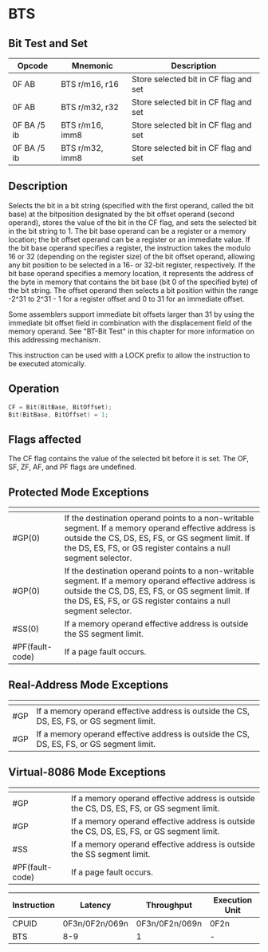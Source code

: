 # BTS
 
## Bit Test and Set
 
 
|Opcode|Mnemonic|Description|
|-|-|-|
|0F AB|BTS r/m16, r16|Store selected bit in CF flag and set|
|0F AB|BTS r/m32, r32|Store selected bit in CF flag and set|
|0F BA /5 ib|BTS r/m16, imm8|Store selected bit in CF flag and set|
|0F BA /5 ib|BTS r/m32, imm8|Store selected bit in CF flag and set|
 
## Description
 
Selects the bit in a bit string (specified with the first operand, called the bit base) at the bitposition designated by the bit offset operand (second operand), stores the value of the bit in the CF flag, and sets the selected bit in the bit string to 1. The bit base operand can be a register or a memory location; the bit offset operand can be a register or an immediate value. If the bit base operand specifies a register, the instruction takes the modulo 16 or 32 (depending on the register size) of the bit offset operand, allowing any bit position to be selected in a 16- or 32-bit register, respectively. If the bit base operand specifies a memory location, it represents the address of the byte in memory that contains the bit base (bit 0 of the specified byte) of the bit string. The offset operand then selects a bit position within the range -2^31 to 2^31 - 1 for a register offset and 0 to 31 for an immediate offset.
 
Some assemblers support immediate bit offsets larger than 31 by using the immediate bit offset field in combination with the displacement field of the memory operand. See "BT-Bit Test" in this chapter for more information on this addressing mechanism.
 
This instruction can be used with a LOCK prefix to allow the instruction to be executed atomically.
 
 
## Operation
 
```c
CF = Bit(BitBase, BitOffset);
Bit(BitBase, BitOffset) = 1;

```
 
 
## Flags affected
 
The CF flag contains the value of the selected bit before it is set. The OF, SF, ZF, AF, and PF flags are undefined.

 
 
## Protected Mode Exceptions
 
|[]()||
|-|-|
|#GP(0)|If the destination operand points to a non-writable segment. If a memory operand effective address is outside the CS, DS, ES, FS, or GS segment limit. If the DS, ES, FS, or GS register contains a null segment selector.|
|#GP(0)|If the destination operand points to a non-writable segment. If a memory operand effective address is outside the CS, DS, ES, FS, or GS segment limit. If the DS, ES, FS, or GS register contains a null segment selector.|
|#SS(0)|If a memory operand effective address is outside the SS segment limit.|
|#PF(fault-code)|If a page fault occurs.|
 
## Real-Address Mode Exceptions
 
|[]()||
|-|-|
|#GP|If a memory operand effective address is outside the CS, DS, ES, FS, or GS segment limit.|
|#GP|If a memory operand effective address is outside the CS, DS, ES, FS, or GS segment limit.|
 
## Virtual-8086 Mode Exceptions
 
|[]()||
|-|-|
|#GP|If a memory operand effective address is outside the CS, DS, ES, FS, or GS segment limit.|
|#GP|If a memory operand effective address is outside the CS, DS, ES, FS, or GS segment limit.|
|#SS|If a memory operand effective address is outside the SS segment limit.|
|#PF(fault-code)|If a page fault occurs.|
 
|Instruction|Latency|Throughput|Execution Unit|
|-|-|-|-|
|CPUID|0F3n/0F2n/069n|0F3n/0F2n/069n|0F2n|
|BTS|8-9|1|-|
